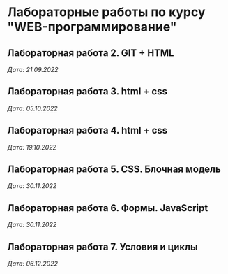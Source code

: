# Лабораторные работы по курсу "WEB-программирование"

## Лабораторная работа 2. GIT + HTML

*Дата: 21.09.2022*

## Лабораторная работа 3. html + css

*Дата: 05.10.2022*

## Лабораторная работа 4. html + css

*Дата: 19.10.2022*

## Лабораторная работа 5. CSS. Блочная модель

*Дата: 30.11.2022*

## Лабораторная работа 6.  Формы. JavaScript

*Дата: 30.11.2022*

## Лабораторная работа 7. Условия и циклы
*Дата: 06.12.2022*
